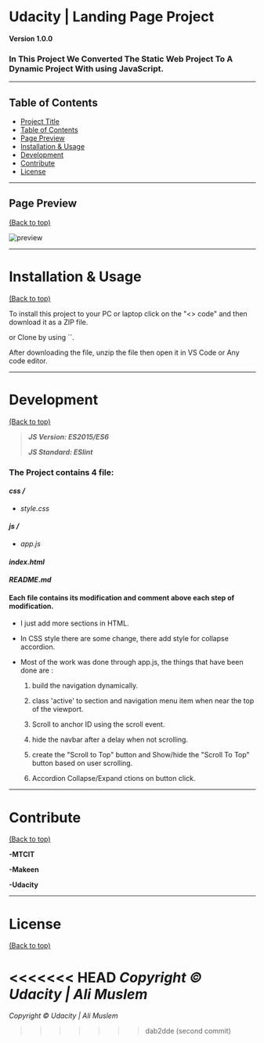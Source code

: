 # Udacity | Landing Page Project


**Version 1.0.0**


 ### In This Project We Converted The Static Web Project To A Dynamic Project With using JavaScript.


---


## Table of Contents

- [Project Title](#Udacity-|-Landing-Page-Project)
- [Table of Contents](#table-of-contents)
- [Page Preview](#page-preview)
- [Installation & Usage](#installation-and-Usage)
- [Development](#development)
- [Contribute](#contribute)
- [License](#license)

---


## Page Preview

[(Back to top)](#table-of-contents)


![preview](https://github.com/alialdarai/Udacity-Landing-Page-Project/assets/134742312/76599eea-9f43-4c1f-ae69-22a189a56b80)


---



# Installation & Usage

[(Back to top)](#table-of-contents)

To install this project to your PC or laptop click on the "<> code" and then download it as a ZIP file.

or Clone by using ``.

After downloading the file, unzip the file then open it in VS Code or Any code editor.


---


# Development
[(Back to top)](#table-of-contents)

 >
 >**_JS Version: ES2015/ES6_**
 >
 >**_JS Standard: ESlint_**
 >

 ### **The Project contains 4 file:**

 #### *css /*
 -   *style.css*


 #### *js /*

 -   *app.js*
 

 #### *index.html*
 
 #### *README.md*

 #### **Each file contains its modification and comment above each step of modification.**

 -  I just add more sections in HTML.

 -  In CSS style there are some change, there add style for collapse accordion.

 -  Most of the work was done through app.js, the things that have been done are :

       1. build the navigation dynamically.

       2. class 'active' to section and navigation menu item when near the top of the viewport.

       3. Scroll to anchor ID using the scroll event.

       4. hide the navbar after a delay when not scrolling.

       5. create the "Scroll to Top" button and Show/hide the "Scroll To Top" button based on user scrolling.

       6. Accordion Collapse/Expand ctions on button click.

---



# Contribute

[(Back to top)](#table-of-contents)

 **-MTCIT**  

 **-Makeen** 

 **-Udacity**

 ---
 
# License

[(Back to top)](#table-of-contents)

<<<<<<< HEAD
_Copyright &copy; Udacity | Ali Muslem_
=======
_Copyright &copy; Udacity | Ali Muslem_
>>>>>>> dab2dde (second commit)
